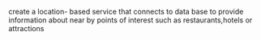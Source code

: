create a location- based service that connects to data base 
to provide information about near by points of interest such as restaurants,hotels or attractions
